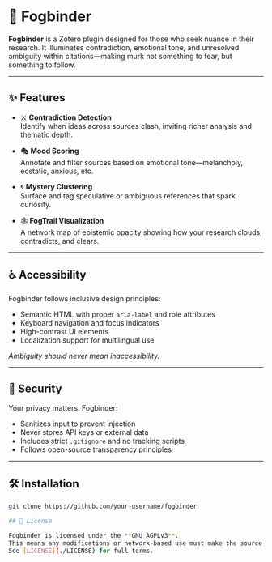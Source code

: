 # 🐾 Fogbinder

**Fogbinder** is a Zotero plugin designed for those who seek nuance in their research. It illuminates contradiction, emotional tone, and unresolved ambiguity within citations—making murk not something to fear, but something to follow.

---

## ✨ Features

- ⚔️ **Contradiction Detection**  
  Identify when ideas across sources clash, inviting richer analysis and thematic depth.

- 🎭 **Mood Scoring**  
  Annotate and filter sources based on emotional tone—melancholy, ecstatic, anxious, etc.

- 🌀 **Mystery Clustering**  
  Surface and tag speculative or ambiguous references that spark curiosity.

- 🕸️ **FogTrail Visualization**  
  A network map of epistemic opacity showing how your research clouds, contradicts, and clears.

---

## ♿ Accessibility

Fogbinder follows inclusive design principles:
- Semantic HTML with proper `aria-label` and role attributes  
- Keyboard navigation and focus indicators  
- High-contrast UI elements  
- Localization support for multilingual use

*Ambiguity should never mean inaccessibility.*

---

## 🔐 Security

Your privacy matters. Fogbinder:
- Sanitizes input to prevent injection  
- Never stores API keys or external data  
- Includes strict `.gitignore` and no tracking scripts  
- Follows open-source transparency principles

---

## 🛠️ Installation

```bash
git clone https://github.com/your-username/fogbinder

## 📖 License

Fogbinder is licensed under the **GNU AGPLv3**.  
This means any modifications or network-based use must make the source code available to users.  
See [LICENSE](./LICENSE) for full terms.
